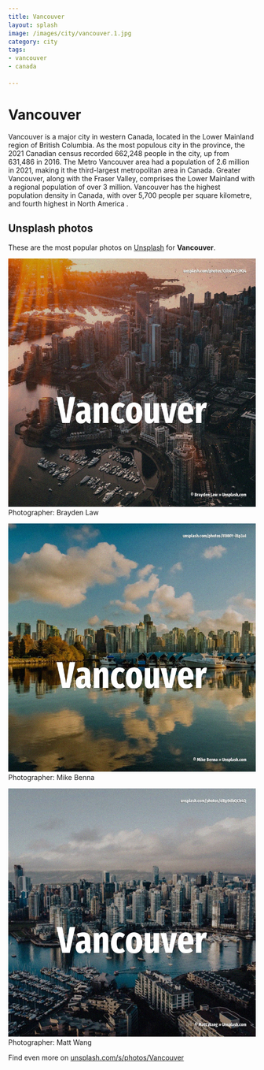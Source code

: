 ```yaml
---
title: Vancouver
layout: splash
image: /images/city/vancouver.1.jpg
category: city
tags:
- vancouver
- canada

---
```

# Vancouver

Vancouver  is a major city in western Canada, located in the Lower Mainland region of British  Columbia. As the most populous city in the province, the 2021 Canadian census recorded 662,248 people in the  city, up from 631,486 in 2016. The Metro Vancouver area had a population of 2.6 million in 2021, making it the third-largest  metropolitan area in Canada. Greater Vancouver, along with the Fraser Valley, comprises the Lower Mainland with a regional  population of over 3 million. Vancouver has the highest population density in Canada, with over 5,700 people per square  kilometre, and fourth highest in North America . 

 
## Unsplash photos
These are the most popular photos on [Unsplash](https://unsplash.com) for **Vancouver**.
 
![Vancouver](/images/city/vancouver.1.jpg)
Photographer:  Brayden Law
 
![Vancouver](/images/city/vancouver.2.jpg)
Photographer:  Mike Benna
 
![Vancouver](/images/city/vancouver.3.jpg)
Photographer:  Matt Wang
 
Find even more on [unsplash.com/s/photos/Vancouver](https://unsplash.com/s/photos/Vancouver)
 
